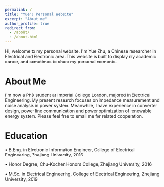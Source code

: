 ```yaml
---
permalink: /
title: "Yue's Personal Website"
excerpt: "About me"
author_profile: true
redirect_from: 
  - /about/
  - /about.html
---
```


Hi, welcome to my personal website. I'm Yue Zhu, a Chinese researcher in Electrical and Electronic area. This website is built to display my academic career, and sometimes to share my personal moments.

About Me
======
I'm now a PhD student at Imperial College London, majored in Electrical Engineering. My present research focuses on impedance measurement and noise analysis in power system. Meanwhile, I have experience in converter design, power line communication and power optimization of renewable energy system. Please feel free to email me for related cooperation.


Education
======
•	B.Eng. in Electronic Information Engineer, College of Electrical Engineering, Zhejiang University, 2016

•	Honor Degree, Chu-Kochen Honors College, Zhejiang University, 2016

•	M.Sc. in Electrical Engineering, College of Electrical Engineering, Zhejiang University, 2019
